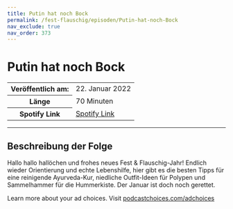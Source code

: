 ```yaml
---
title: Putin hat noch Bock
permalink: /fest-flauschig/episoden/Putin-hat-noch-Bock
nav_exclude: true
nav_order: 373
---
```


# Putin hat noch Bock
<table class="resp-table dcf-table dcf-table-responsive dcf-table-bordered dcf-table-striped dcf-w-100%">
                    <tbody>
                        <tr>
                            <th scope="row">Veröffentlich am:</th>
                            <td data-label="Veröffentlich am:">22. Januar 2022</td>
                        </tr>
                        <tr>
                            <th scope="row">Länge </th>
                            <td data-label="Länge ">70 Minuten</td>
                        </tr><tr>
                                <th scope="row">Spotify Link</th>
                                <td data-label="Spotify Link"><a href="https://open.spotify.com/episode/12Y9iwwfOkkCDXD9tQH8sH">Spotify Link</a></td>
                            </tr></tbody>
                </table>

***

## Beschreibung der Folge

<div>
<p>Hallo hallo hallöchen und frohes neues Fest &amp; Flauschig-Jahr! Endlich wieder Orientierung und echte Lebenshilfe, hier gibt es die besten Tipps für eine reinigende Ayurveda-Kur, niedliche Outfit-Ideen für Polypen und Sammelhammer für die Hummerkiste. Der Januar ist doch noch gerettet. </p><p> </p><p>Learn more about your ad choices. Visit <a href="https://podcastchoices.com/adchoices" rel="nofollow">podcastchoices.com/adchoices</a></p>  
</div>

